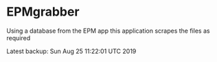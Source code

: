 # EPMgrabber
Using a database from the EPM app this application scrapes the files as required


Latest backup: Sun Aug 25 11:22:01 UTC 2019
